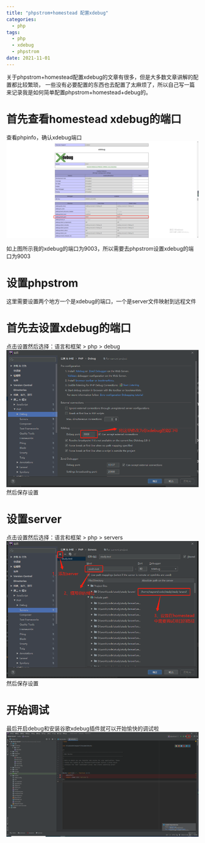 ```yaml
---
title: "phpstrom+homestead 配置xdebug"
categories:
  - php
tags:
  - php
  - xdebug
  - phpstrom
date: 2021-11-01
---
```


关于phpstrom+homestead配置xdebug的文章有很多，但是大多数文章讲解的配置都比较繁琐，
一些没有必要配置的东西也去配置了太麻烦了，所以自己写一篇来记录我是如何简单配置phpstrom+homestead+debug的。

# 首先查看homestead xdebug的端口
查看phpinfo，确认xdebug端口
![alt 查看xdebug端口](/images/phpstrom_confirm_xdebug_version.png)

如上图所示我的xdebug的端口为9003，所以需要去phpstrom设置xdebug的端口为9003

# 设置phpstrom
这里需要设置两个地方一个是xdebug的端口，一个是server文件映射到远程文件

# 首先去设置xdebug的端口
点击设置然后选择：语言和框架 > php > debug
![alt 设置xdebug端口](/images/phpstrom_setting_xdebug_port.png)
然后保存设置

# 设置server
点击设置然后选择：语言和框架 > php > servers
![alt 设置servers](/images/phpstrom_setting_servers_debug.png)
然后保存设置

# 开始调试
最后开启debug和安装谷歌xdebug插件就可以开始愉快的调试啦
![alt 开启debug](/images/phpstrom_open_debug.png)